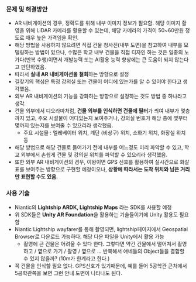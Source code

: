 ### 문제 및 해결방안
- AR 내비게이션의 경우, 정확도를 위해 내부 이미지 정보가 필요함. 해당 이미지 촬영을 위해 LiDAR 카메라를 활용할 수 있는데, 해당 카메라의 가격이 50~60만원 정도로 매우 높은 가격임을 확인. 
- 해당 방법을 사용하지 않으려면 직접 건물 청사진(내부 도면)을 참고하여 내부를 모델링하는 방법이 있으나, 수많은 학교 내부 건물을 직접 디자인 하는 것은 일종의 노가다(반복 수행)이면서 개발능력 또는 AI활용 능력 향상에는 큰 도움이 되지 않는다고 판단하였음.
- 따라서 **실내 AR 내비게이션을 철회**하는 방향으로 설정
- 길찾기의 핵심은 특정 강의실 또는 건물이 어디에 있는가를 알 수 있어야 한다고 생각했음.
- 외부 AR 내비게이션의 기능을 강화하는 방향으로 설정하는 것도 방법 중 하나라고 생각.
- 건물 외부에서 디오라마처럼, **건물 외부를 인식하면 건물에 필터**가 씌여 내부가 몇층까지 있고, 주요 시설물이 어디있는지 보여주거나, 강의실 번호가 해당 층에 몇부터 몇까지 있는지를 보여줄 수 있으리라 생각했음.
	- 주요 시설물 : 엘레베이터 위치, 계단 (비상구) 위치, 소화기 위치, 화장실 위치 등
- 해당 방법으로 해당 건물로 들어가기 전에 내부를 어느정도 미리 파악할 수 있고, 학교 외부에서 손쉽게 건물 및 강의실 위치를 파악할 수 있으리라 생각했음.
- 또한 외부 AR 내비게이션의 경우, 이왕이면 GPS 신호를 활용하여 실시간으로 화살표를 보여주는 방향으로 구현할 예정이오나, **상황에 따라서는 도착 위치와 남은 거리만 표현할 수도 있음.**
### 사용 기술
- Niantic의 **Lightship ARDK, Lightship Maps** 라는 SDK를 사용할 예정
- 위 SDK들은 **Unity AR Foundation**을 활용하는 기술들이기에 Unity 활용도 필요함
- Niantic Lightship wayfarer를 통해 촬영되면, lightship페이지에서 Geospatial Browser로 다운로드 가능하다. 해당 다운 파일을 Unity에서 활용 가능
	- 촬영에 큰 건물은 어려울 수 있다 한다. 그렇다면 약간 건물에서 떨어져서 촬영하고 / 옆으로 가기 / 촬영 / 옆으로 ... 반복해서 얘네들의 Object들을 결합할 수 있지 않을까? (10m가 한계라고 한다.)
- 꼭 건물을 인식할 필요 없다. GPS신호가 있기때문에, 예를 들어 5공학관 근처에서 5공학관쪽을 보면 그런 안내 도면이 나타나도 된다.